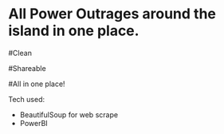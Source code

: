 # All Power Outrages around the island in one place.

#Clean

#Shareable

#All in one place!

Tech used:
- BeautifulSoup for web scrape
- PowerBI
